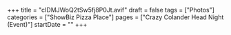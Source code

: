 +++
title = "cIDMJWoQ2tSw5fj8P0Jt.avif"
draft = false
tags = ["Photos"]
categories = ["ShowBiz Pizza Place"]
pages = ["Crazy Colander Head Night (Event)"]
startDate = ""
+++
